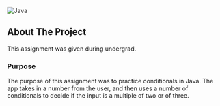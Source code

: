 ![Java](https://img.shields.io/badge/Java-17.0.2-yellow)
## About The Project
This assignment was given during undergrad.

### Purpose
The purpose of this assignment was to practice conditionals in Java. The app takes in a number from the user, and then uses a number of conditionals to decide if the input is a multiple of two or of three.
